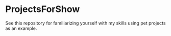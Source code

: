 # ProjectsForShow
 See this repository for familiarizing yourself with my skills using pet projects as an example.
